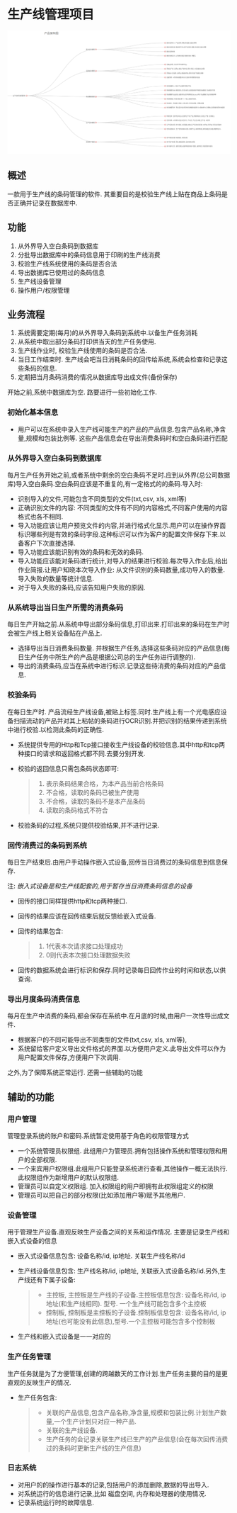 # 生产线管理项目

![生产线条码管理系统后台架构图.png](image/生产线条码管理系统后台架构图.png)

## 概述

一款用于生产线的条码管理的软件. 其重要目的是校验生产线上贴在商品上条码是否正确并记录在数据库中.

## 功能

1. 从外界导入空白条码到数据库
2. 分批导出数据库中的条码信息用于印刷的生产线消费
3. 校验生产线系统使用的条码是否合法
4. 导出数据库已使用过的条码信息
5. 生产线设备管理
6. 操作用户/权限管理

## 业务流程

1. 系统需要定期(每月)的从外界导入条码到系统中.以备生产任务消耗
2. 从系统中取出部分条码打印供当天的生产任务使用.
3. 生产线作业时, 校验生产线使用的条码是否合法.
4. 当日工作结束时. 生产线会吧当日消耗条码的回传给系统,系统会检查和记录这些条码的信息.
5. 定期把当月条码消费的情况从数据库导出成文件(备份保存)

开始之前,系统中数据库为空. 路要进行一些初始化工作.

### 初始化基本信息

* 用户可以在系统中录入生产线可能生产的产品的产品信息.包含产品名称,净含量,规模和包装比例等. 这些产品信息会在导出消费条码时和空白条码进行匹配

### 从外界导入空白条码到数据库

每月生产任务开始之前,或者系统中剩余的空白条码不足时.应到从外界(总公司数据库)导入空白条码.空白条码应该是不重复的,有一定格式的的条码.导入时:

* 识别导入的文件,可能包含不同类型的文件(txt,csv, xls, xml等)
* 正确识别文件的内容: 不同类型的文件有不同的内容格式,不同客户使用的内容格式也各不相同.
* 导入功能应该让用户预览文件的内容,并进行格式化显示.用户可以在操作界面标识哪些列是有效的条码字段.这种标识可以作为客户的配置文件保存下来.以备客户下次直接选择.
* 导入功能应该能识别有效的条码和无效的条码.
* 导入功能应该能对条码进行统计,对导入的结果进行校验.每次导入作业后,给出作业简报.让用户知晓本次导入作业: 从文件识别的条码数量,成功导入的数量.导入失败的数量等统计信息.
* 对于导入失败的条码,应该告知用户失败的原因.

### 从系统导出当日生产所需的消费条码

每日生产开始之前.从系统中导出部分条码信息,打印出来.打印出来的条码在生产时会被生产线上相关设备贴在产品上.

* 选择导出当日消费条码数量. 并根据生产任务,选择这些条码对应的产品信息(每日生产任务中所生产的产品是根据公司总的生产任务进行调整的).
* 导出的消费条码,应当在系统中进行标识.记录这些待消费的条码对应的产品信息.

### 校验条码

在每日生产时. 产品流经生产线设备,被贴上标签.同时.生产线上有一个光电感应设备扫描流动的产品并对其上粘帖的条码进行OCR识别.并把识别的结果传递到系统中进行校验.以检测此条码的正确性.

* 系统提供专用的Http和Tcp接口接收生产线设备的校验信息.其中http和tcp两种接口的请求和返回格式都不同.去要分别开发.
* 校验的返回信息只需包条码状态即可: 

  >1. 表示条码结果合格，为本产品当前合格条码
  >2. 不合格，读取的条码已被生产使用
  >3. 不合格，读取的条码不是本产品条码
  >4. 读取的条码格式不符合
  
* 校验条码的过程,系统只提供校验结果,并不进行记录.
  
### 回传消费过的条码到系统

每日生产结束后.由用户手动操作嵌入式设备,回传当日消费过的条码信息到信息保存.

注: *嵌入式设备是和生产线配套的,用于暂存当日消费条码信息的设备*

* 回传的接口同样提供http和tcp两种接口.
* 回传的结果应该在回传结束后就反馈给嵌入式设备.
* 回传的结果包含: 

  >1. 1代表本次请求接口处理成功
  >2. 0则代表本次接口处理数据失败
  
* 回传的数据系统会进行标识和保存.同时记录每日回传作业的时间和状态,以供查询.

### 导出月度条码消费信息

每月在生产中消费的条码,都会保存在系统中.在月底的时候,由用户一次性导出成文件.

* 根据客户的不同可能导出不同类型的文件(txt,csv, xls, xml等),
* 系统留给客户定义导出文件格式的界面.以方便用户定义.此导出文件可以作为用户配置文件保存,方便用户下次调用.

之外,为了保障系统正常运行. 还需一些辅助的功能

## 辅助的功能

### 用户管理

管理登录系统的账户和密码.系统暂定使用基于角色的权限管理方式

* 一个系统管理员权限组. 此组用户为管理员.拥有包括操作系统和管理权限和用户的全部权限.
* 一个来宾用户权限组.此组用户只能登录系统进行查看,其他操作一概无法执行.此权限组作为新增用户的默认权限组.
* 管理员可以自定义权限组. 加入权限组的用户即拥有此权限组定义的权限
* 管理员可以把自己的部分权限(比如添加用户等)赋予其他用户.

### 设备管理

用于管理生产设备.直观反映生产设备之间的关系和运作情况.
主要是记录生产线和嵌入式设备的信息

* 嵌入式设备信息包含: 设备名称/id, ip地址. 关联生产线名称/id
* 生产线设备信息包含: 生产线名称/id, ip地址, 关联嵌入式设备名称/id.另外,生产线还有下属子设备:

  >* 主控板, 主控板是生产线的子设备.主控板信息包含: 设备名称/id, ip地址(和生产线相同). 型号. 一个生产线可能包含多个主控板
  >* 控制板, 控制板是主控板的子设备.控制板信息包含: 设备名称/id, ip地址(也可能没有此信息),型号.一个主控板可能包含多个控制板

* 生产线和嵌入式设备是一一对应的

### 生产任务管理

生产任务就是为了方便管理,创建的跨越数天的工作计划.生产任务主要的目的是更直观的反映生产的情况.

* 生产任务包含:

  >* 关联的产品信息,包含产品名称,净含量,规模和包装比例.计划生产数量,一个生产计划只对应一种产品.
  >* 关联的生产线设备.
  >* 生产任务的会记录关联生产线已生产的产品信息(会在每次回传消费过的条码时更新生产线的生产信息)

### 日志系统

* 对用户的的操作进行基本的记录,包括用户的添加删除,数据的导出导入.
* 对系统运行的信息进行记录,比如 磁盘空间, 内存和处理器的使用情况. 
* 记录系统运行时的故障信息.





